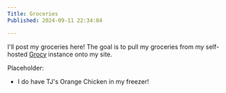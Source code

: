 ```yaml
---
Title: Groceries
Published: 2024-09-11 22:34:04

---
```

I'll post my groceries here! The goal is to pull my groceries from my self-hosted [Grocy](https://grocy.info/) instance onto my site.

Placeholder:

* I do have TJ's Orange Chicken in my freezer!

